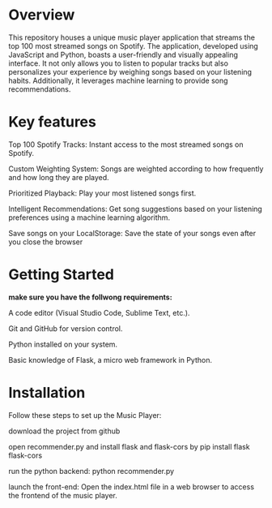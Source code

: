 # Overview
This repository houses a unique music player application that streams the top 100 most streamed songs on Spotify. The application, developed using JavaScript and Python, boasts a user-friendly and visually appealing interface. It not only allows you to listen to popular tracks but also personalizes your experience by weighing songs based on your listening habits. Additionally, it leverages machine learning to provide song recommendations.
# Key features
Top 100 Spotify Tracks: Instant access to the most streamed songs on Spotify.

Custom Weighting System: Songs are weighted according to how frequently and how long they are played.

Prioritized Playback: Play your most listened songs first.

Intelligent Recommendations: Get song suggestions based on your listening preferences using a machine learning algorithm.

Save songs on your LocalStorage: Save the state of your songs even after you close the browser
# Getting Started
**make sure you have the follwong requirements:**

A code editor (Visual Studio Code, Sublime Text, etc.).

Git and GitHub for version control.

Python installed on your system.

Basic knowledge of Flask, a micro web framework in Python.
# Installation
Follow these steps to set up the Music Player:

download the project from github

open recommender.py and install flask and flask-cors by pip install flask flask-cors

run the python backend: python recommender.py

launch the front-end: Open the index.html file in a web browser to access the frontend of the music player.





